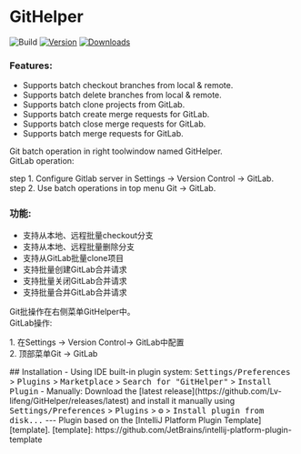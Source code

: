 # GitHelper

![Build](https://github.com/Lv-lifeng/GitHelper/workflows/Build/badge.svg)
[![Version](https://img.shields.io/jetbrains/plugin/v/PLUGIN_ID.svg)](https://plugins.jetbrains.com/plugin/PLUGIN_ID)
[![Downloads](https://img.shields.io/jetbrains/plugin/d/PLUGIN_ID.svg)](https://plugins.jetbrains.com/plugin/PLUGIN_ID)

<!-- Plugin description -->
  <![CDATA[
<body>
      <h3>Features:</h3>
      <ul>
        <li>Supports batch checkout branches from local & remote.</li>
        <li>Supports batch delete branches from local & remote.</li>
        <li>Supports batch clone projects from GitLab.</li>
        <li>Supports batch create merge requests for GitLab.</li>
        <li>Supports batch close merge requests for GitLab.</li>
        <li>Supports batch merge requests for GitLab.</li>
      </ul>
        <p>Git batch operation in right toolwindow named GitHelper.<br>
        GitLab operation: <br>
        <p>step 1. Configure Gitlab server in Settings -> Version Control -> GitLab.<br>
        step 2. Use batch operations in top menu Git -> GitLab.
      </p>

    <h3>功能:</h3>
      <ul>
        <li>支持从本地、远程批量checkout分支</li>
        <li>支持从本地、远程批量删除分支</li>
        <li>支持从GitLab批量clone项目</li>
        <li>支持批量创建GitLab合并请求</li>
        <li>支持批量关闭GitLab合并请求</li>
        <li>支持批量合并GitLab合并请求</li>
      </ul>
        <p>Git批操作在右侧菜单GitHelper中。<br>
        GitLab操作: <br>
        <p>1. 在Settings -> Version Control-> GitLab中配置<br>
        2. 顶部菜单Git -> GitLab
      </p>
        
</body>
<!-- Plugin description end -->

## Installation

- Using IDE built-in plugin system:
  
  <kbd>Settings/Preferences</kbd> > <kbd>Plugins</kbd> > <kbd>Marketplace</kbd> > <kbd>Search for "GitHelper"</kbd> >
  <kbd>Install Plugin</kbd>
  
- Manually:

  Download the [latest release](https://github.com/Lv-lifeng/GitHelper/releases/latest) and install it manually using
  <kbd>Settings/Preferences</kbd> > <kbd>Plugins</kbd> > <kbd>⚙️</kbd> > <kbd>Install plugin from disk...</kbd>


---
Plugin based on the [IntelliJ Platform Plugin Template][template].

[template]: https://github.com/JetBrains/intellij-platform-plugin-template
